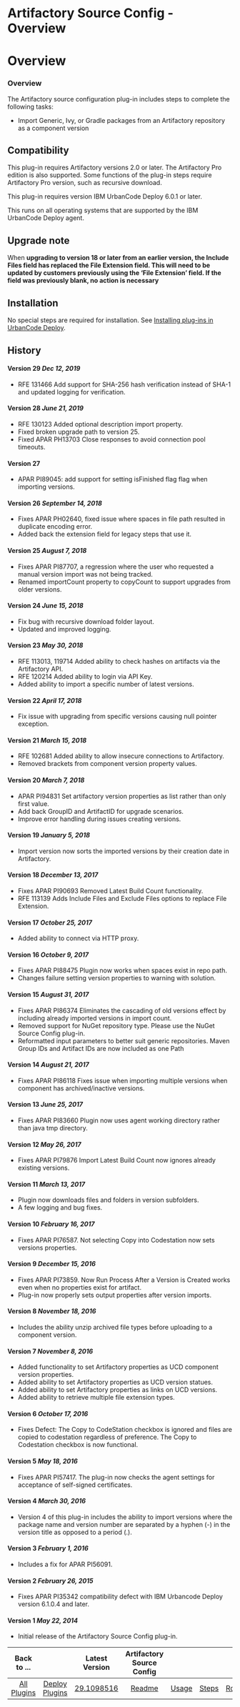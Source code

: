 
Artifactory Source Config - Overview
====================================

# Overview


### Overview



The Artifactory source configuration plug-in includes steps to complete the following tasks:

* Import Generic, Ivy, or Gradle packages from an Artifactory repository as a component version

Compatibility
-------------

This plug-in requires Artifactory versions 2.0 or later. The Artifactory Pro edition is also supported. Some functions of the plug-in steps require Artifactory Pro version, such as recursive download.

This plug-in requires version IBM UrbanCode Deploy 6.0.1 or later.

This runs on all operating systems that are supported by the IBM UrbanCode Deploy agent.

Upgrade note
------------

When **upgrading to version 18 or later from an earlier version, the **Include Files** field has replaced the **File Extension** field. This will need to be updated by customers previously using the ‘File Extension’ field. If the field was previously blank, no action is necessary**

Installation
------------

No special steps are required for installation. See [Installing plug-ins in UrbanCode Deploy](https://community.ibm.com/community/user/wasdevops/blogs/laurel-dickson-bull1/2022/06/13/install-plugins "Installing plug-ins in UrbanCode Deploy").

History
-------

#### Version 29 *Dec 12, 2019*

* RFE 131466 Add support for SHA-256 hash verification instead of SHA-1 and updated logging for verification.

#### Version 28 *June 21, 2019*

* RFE 130123 Added optional description import property.
* Fixed broken upgrade path to version 25.
* Fixed APAR PH13703 Close responses to avoid connection pool timeouts.

#### Version 27

* APAR PI89045: add support for setting isFinished flag flag when importing versions.

#### Version 26 *September 14, 2018*

* Fixes APAR PH02640, fixed issue where spaces in file path resulted in duplicate encoding error.
* Added back the extension field for legacy steps that use it.

#### Version 25 *August 7, 2018*

* Fixes APAR PI87707, a regression where the user who requested a manual version import was not being tracked.
* Renamed importCount property to copyCount to support upgrades from older versions.

#### Version 24 *June 15, 2018*

* Fix bug with recursive download folder layout.
* Updated and improved logging.

#### Version 23 *May 30, 2018*

* RFE 113013, 119714 Added ability to check hashes on artifacts via the Artifactory API.
* RFE 120214 Added ability to login via API Key.
* Added ability to import a specific number of latest versions.

#### Version 22 *April 17, 2018*

* Fix issue with upgrading from specific versions causing null pointer exception.

#### Version 21 *March 15, 2018*

* RFE 102681 Added ability to allow insecure connections to Artifactory.
* Removed brackets from component version property values.

#### Version 20 *March 7, 2018*

* APAR PI94831 Set artifactory version properties as list rather than only first value.
* Add back GroupID and ArtifactID for upgrade scenarios.
* Improve error handling during issues creating versions.

#### Version 19 *January 5, 2018*

* Import version now sorts the imported versions by their creation date in Artifactory.

#### Version 18 *December 13, 2017*

* Fixes APAR PI90693 Removed Latest Build Count functionality.
* RFE 113139 Adds Include Files and Exclude Files options to replace File Extension.

#### Version 17 *October 25, 2017*

* Added ability to connect via HTTP proxy.

#### Version 16 *October 9, 2017*

* Fixes APAR PI88475 Plugin now works when spaces exist in repo path.
* Changes failure setting version properties to warning with solution.

#### Version 15 *August 31, 2017*

* Fixes APAR PI86374 Eliminates the cascading of old versions effect by including already imported versions in import count.
* Removed support for NuGet repository type. Please use the NuGet Source Config plug-in.
* Reformatted input parameters to better suit generic repositories. Maven Group IDs and Artifact IDs are now included as one Path

#### Version 14 *August 21, 2017*

* Fixes APAR PI86118 Fixes issue when importing multiple versions when component has archived/inactive versions.

#### Version 13 *June 25, 2017*

* Fixes APAR PI83660 Plugin now uses agent working directory rather than java tmp directory.

#### Version 12 *May 26, 2017*

* Fixes APAR PI79876 Import Latest Build Count now ignores already existing versions.

#### Version 11 *March 13, 2017*

* Plugin now downloads files and folders in version subfolders.
* A few logging and bug fixes.

#### Version 10 *February 16, 2017*

* Fixes APAR PI76587. Not selecting Copy into Codestation now sets versions properties.

#### Version 9 *December 15, 2016*

* Fixes APAR PI73859. Now Run Process After a Version is Created works even when no properties exist for artifact.
* Plug-in now properly sets output properties after version imports.

#### Version 8 *November 18, 2016*

* Includes the ability unzip archived file types before uploading to a component version.

#### Version 7 *November 8, 2016*

* Added functionality to set Artifactory properties as UCD component version properties.
* Added ability to set Artifactory properties as UCD version statues.
* Added ability to set Artifactory properties as links on UCD versions.
* Added ability to retrieve multiple file extension types.

#### Version 6 *October 17, 2016*

* Fixes Defect: The Copy to CodeStation checkbox is ignored and files are copied to codestation regardless of preference. The Copy to Codestation checkbox is now functional.

#### Version 5 *May 18, 2016*

* Fixes APAR PI57417. The plug-in now checks the agent settings for acceptance of self-signed certificates.

#### Version 4 *March 30, 2016*

* Version 4 of this plug-in includes the ability to import versions where the package name and version number are separated by a hyphen (-) in the version title as opposed to a period (.).

#### Version 3 *February 1, 2016*

* Includes a fix for APAR PI56091.

#### Version 2 *February 26, 2015*

* Fixes APAR PI35342 compatibility defect with IBM Urbancode Deploy version 6.1.0.4 and later.

#### Version 1 *May 22, 2014*

* Initial release of the Artifactory Source Config plug-in.


|Back to ...||Latest Version|Artifactory Source Config |||||
| :---: | :---: | :---: | :---: | :---: | :---: | :---: | :---: |
|[All Plugins](../../index.md)|[Deploy Plugins](../README.md)|[29.1098516](https://raw.githubusercontent.com/UrbanCode/IBM-UCD-PLUGINS/main/files/ArtifactorySourceConfig/ArtifactorySourceConfig-29.1098516.zip)|[Readme](README.md)|[Usage](usage.md)|[Steps](steps.md)|[Roles](roles.md)|[Downloads](downloads.md)|
